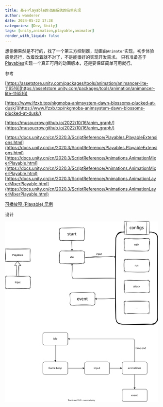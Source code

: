 ```yaml
---
title: 基于Playable的动画系统的简单实现
author: wanderer
date: 2024-05-22 17:38
categories: [Dev, Unity]
tags: [unity,animation,playable,animator]
render_with_liquid: false
---
```


想偷懒果然是不行的，找了一个第三方控制器，动画由`Animator`实现，初步体验感觉还行，改着改着就不对了，不是能很好的实现开发需求。
只有准备基于[Playables](https://docs.unity.cn/cn/current/Manual/Playables.html)实现一个真正可用的动画版本，还是要保证简单可用就行。


参考

[https://assetstore.unity.com/packages/tools/animation/animancer-lite-116516](https://assetstore.unity.com/packages/tools/animation/animancer-lite-116516)

[https://www.lfzxb.top/nkgmoba-animsystem-dawn-blossoms-plucked-at-dusk/](https://www.lfzxb.top/nkgmoba-animsystem-dawn-blossoms-plucked-at-dusk/)

[https://musoucrow.github.io/2022/10/16/anim_graph/](https://musoucrow.github.io/2022/10/16/anim_graph/)


[https://docs.unity.cn/cn/2020.3/ScriptReference/Playables.PlayableExtensions.html](https://docs.unity.cn/cn/2020.3/ScriptReference/Playables.PlayableExtensions.html)
[https://docs.unity.cn/cn/2020.3/ScriptReference/Animations.AnimationMixerPlayable.html](https://docs.unity.cn/cn/2020.3/ScriptReference/Animations.AnimationMixerPlayable.html)
[https://docs.unity.cn/cn/2020.3/ScriptReference/Animations.AnimationLayerMixerPlayable.html](https://docs.unity.cn/cn/2020.3/ScriptReference/Animations.AnimationLayerMixerPlayable.html)

[可播放项 (Playable) 示例](https://docs.unity.cn/cn/2021.3/Manual/Playables-Examples.html)

设计

![](/assets/drawio/playable_animation.drawio.svg)